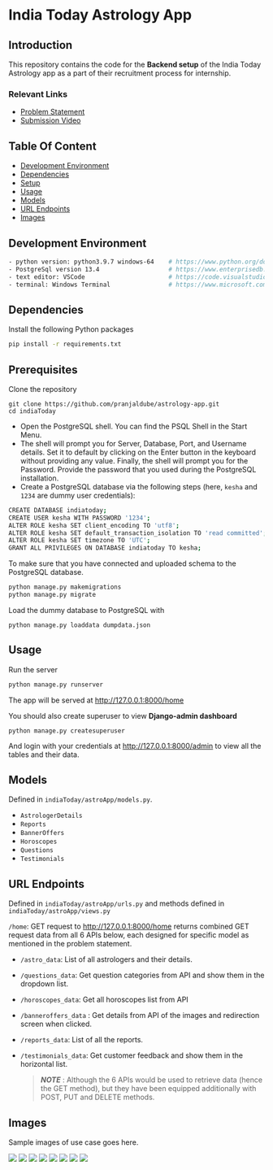 # India Today Astrology App
## Introduction

This repository contains the code for the **Backend setup** of the India Today Astrology app as a part of their recruitment process for internship.

### Relevant Links

- [Problem Statement](https://docs.google.com/document/d/10dP7KHRoT3K97t1dliecDtlj9Q5-xR8E0gCxUUopWac/edit)
- [Submission Video](https://drive.google.com/file/d/1pKYcKIQew_ASjcFoaUwvGsk0m9WeQ3Lr/view?usp=sharing)

## Table Of Content
- [Development Environment](#development-environment)
- [Dependencies](#dependencies)
- [Setup](#setup)
- [Usage](#usage)
- [Models](#models)
- [URL Endpoints](#url-endpoints)
- [Images](#images)

## Development Environment
```bash
- python version: python3.9.7 windows-64    # https://www.python.org/downloads/release/python-397/
- PostgreSql version 13.4         			# https://www.enterprisedb.com/downloads/postgres-postgresql-downloads
- text editor: VSCode    					# https://code.visualstudio.com/download
- terminal: Windows Terminal     			# https://www.microsoft.com/en-us/p/windows-terminal/9n0dx20hk701
```

## Dependencies
Install the following Python packages
```bash
pip install -r requirements.txt
```
## Prerequisites

Clone the repository

```
git clone https://github.com/pranjaldube/astrology-app.git
cd indiaToday
```

- Open the PostgreSQL shell. You can find the PSQL Shell in the Start Menu.
- The shell will prompt you for Server, Database, Port, and Username details. Set it to default by clicking on the Enter button in the keyboard without providing any value. Finally, the shell will prompt you for the Password. Provide the password that you used during the PostgreSQL installation.
- Create a PostgreSQL database via the following steps (here, `kesha` and `1234` are dummy user credentials):

```bash
CREATE DATABASE indiatoday;
CREATE USER kesha WITH PASSWORD '1234';
ALTER ROLE kesha SET client_encoding TO 'utf8';
ALTER ROLE kesha SET default_transaction_isolation TO 'read committed';
ALTER ROLE kesha SET timezone TO 'UTC';
GRANT ALL PRIVILEGES ON DATABASE indiatoday TO kesha;
```
To make sure that you have connected and uploaded schema to the PostgreSQL database.
```bash
python manage.py makemigrations
python manage.py migrate
```
Load the dummy database to PostgreSQL with

```
python manage.py loaddata dumpdata.json
```

## Usage

Run the server

```bash
python manage.py runserver
```

The app will be served at <http://127.0.0.1:8000/home>

You should also create superuser to view **Django-admin dashboard**

```
python manage.py createsuperuser
```

And login with your credentials at <http://127.0.0.1:8000/admin> to view all the tables and their data.

## Models

Defined in `indiaToday/astroApp/models.py`.

- `AstrologerDetails`
- `Reports`
- `BannerOffers`
- `Horoscopes`
- `Questions`
- `Testimonials`

## URL Endpoints

Defined in `indiaToday/astroApp/urls.py` and methods defined in `indiaToday/astroApp/views.py`

`/home`: GET request to <http://127.0.0.1:8000/home> returns combined GET request data from all 6 APIs below, each designed for specific model as mentioned in the problem statement. 

- `/astro_data`: List of all astrologers and their details.

- `/questions_data`: Get question categories from API and show them in the dropdown list.

- `/horoscopes_data`: Get all horoscopes list from API

- `/banneroffers_data` : Get details from API of the images and redirection screen when clicked.

- `/reports_data`: List of all the reports.

- `/testimonials_data`: Get customer feedback and show them in the horizontal list.

  > __*NOTE*__ : Although the 6 APIs would be used to retrieve data (hence the GET method), but they have been equipped additionally with POST, PUT and DELETE methods.

## Images

Sample images of use case goes here.

![](assets/1.png) ![](assets/2.png) ![](assets/3.png) ![](assets/4.png) ![](assets/5.png) ![](assets/6.png) ![](assets/7.png) ![](assets/8.png)

